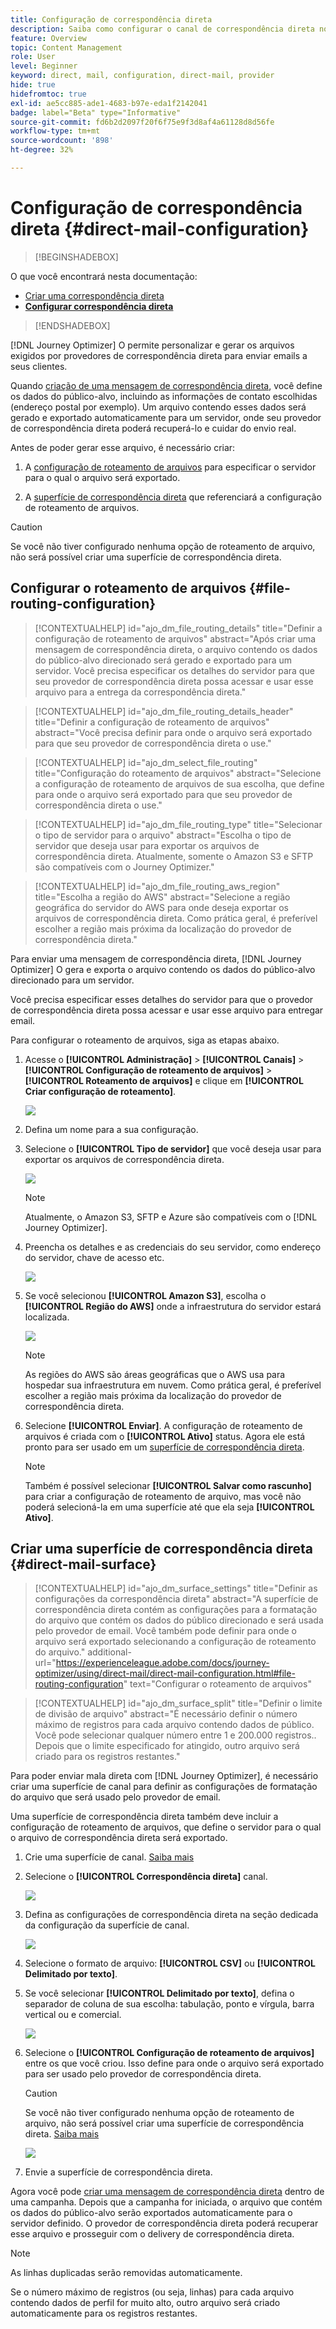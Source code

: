 ```yaml
---
title: Configuração de correspondência direta
description: Saiba como configurar o canal de correspondência direta no Journey Optimizer
feature: Overview
topic: Content Management
role: User
level: Beginner
keyword: direct, mail, configuration, direct-mail, provider
hide: true
hidefromtoc: true
exl-id: ae5cc885-ade1-4683-b97e-eda1f2142041
badge: label="Beta" type="Informative"
source-git-commit: fd6b2d2097f20f6f75e9f3d8af4a61128d8d56fe
workflow-type: tm+mt
source-wordcount: '898'
ht-degree: 32%

---
```


# Configuração de correspondência direta {#direct-mail-configuration}

>[!BEGINSHADEBOX]

O que você encontrará nesta documentação:

* [Criar uma correspondência direta](create-direct-mail.md)
* **[Configurar correspondência direta](direct-mail-configuration.md)**

>[!ENDSHADEBOX]

[!DNL Journey Optimizer] O permite personalizar e gerar os arquivos exigidos por provedores de correspondência direta para enviar emails a seus clientes.

Quando [criação de uma mensagem de correspondência direta](../direct-mail/create-direct-mail.md), você define os dados do público-alvo, incluindo as informações de contato escolhidas (endereço postal por exemplo). Um arquivo contendo esses dados será gerado e exportado automaticamente para um servidor, onde seu provedor de correspondência direta poderá recuperá-lo e cuidar do envio real.

Antes de poder gerar esse arquivo, é necessário criar:

1. A [configuração de roteamento de arquivos](#file-routing-configuration) para especificar o servidor para o qual o arquivo será exportado.

1. A [superfície de correspondência direta](#direct-mail-surface) que referenciará a configuração de roteamento de arquivos.

>[!CAUTION]
>
>Se você não tiver configurado nenhuma opção de roteamento de arquivo, não será possível criar uma superfície de correspondência direta.

## Configurar o roteamento de arquivos {#file-routing-configuration}

>[!CONTEXTUALHELP]
>id="ajo_dm_file_routing_details"
>title="Definir a configuração de roteamento de arquivos"
>abstract="Após criar uma mensagem de correspondência direta, o arquivo contendo os dados do público-alvo direcionado será gerado e exportado para um servidor. Você precisa especificar os detalhes do servidor para que seu provedor de correspondência direta possa acessar e usar esse arquivo para a entrega da correspondência direta."

<!--
>additional-url="https://experienceleague.adobe.com/docs/journey-optimizer/using/direct-mail/create-direct-mail.html" text="Create a direct mail message"-->

>[!CONTEXTUALHELP]
>id="ajo_dm_file_routing_details_header"
>title="Definir a configuração de roteamento de arquivos"
>abstract="Você precisa definir para onde o arquivo será exportado para que seu provedor de correspondência direta o use."

>[!CONTEXTUALHELP]
>id="ajo_dm_select_file_routing"
>title="Configuração do roteamento de arquivos"
>abstract="Selecione a configuração de roteamento de arquivos de sua escolha, que define para onde o arquivo será exportado para que seu provedor de correspondência direta o use."

>[!CONTEXTUALHELP]
>id="ajo_dm_file_routing_type"
>title="Selecionar o tipo de servidor para o arquivo"
>abstract="Escolha o tipo de servidor que deseja usar para exportar os arquivos de correspondência direta. Atualmente, somente o Amazon S3 e SFTP são compatíveis com o Journey Optimizer."

>[!CONTEXTUALHELP]
>id="ajo_dm_file_routing_aws_region"
>title="Escolha a região do AWS"
>abstract="Selecione a região geográfica do servidor do AWS para onde deseja exportar os arquivos de correspondência direta. Como prática geral, é preferível escolher a região mais próxima da localização do provedor de correspondência direta."

Para enviar uma mensagem de correspondência direta, [!DNL Journey Optimizer] O gera e exporta o arquivo contendo os dados do público-alvo direcionado para um servidor.

Você precisa especificar esses detalhes do servidor para que o provedor de correspondência direta possa acessar e usar esse arquivo para entregar email.

Para configurar o roteamento de arquivos, siga as etapas abaixo.

1. Acesse o **[!UICONTROL Administração]** > **[!UICONTROL Canais]** > **[!UICONTROL Configuração de roteamento de arquivos]** > **[!UICONTROL Roteamento de arquivos]** e clique em **[!UICONTROL Criar configuração de roteamento]**.

   ![](assets/file-routing-config-button.png)

1. Defina um nome para a sua configuração.

1. Selecione o **[!UICONTROL Tipo de servidor]** que você deseja usar para exportar os arquivos de correspondência direta.

   ![](assets/file-routing-config-type.png)

   >[!NOTE]
   >
   >Atualmente, o Amazon S3, SFTP e Azure são compatíveis com o [!DNL Journey Optimizer].

1. Preencha os detalhes e as credenciais do seu servidor, como endereço do servidor, chave de acesso etc.

   ![](assets/file-routing-config-sftp-details.png)

1. Se você selecionou **[!UICONTROL Amazon S3]**, escolha o **[!UICONTROL Região do AWS]** onde a infraestrutura do servidor estará localizada.

   ![](assets/file-routing-config-aws-region.png)

   >[!NOTE]
   >
   >As regiões do AWS são áreas geográficas que o AWS usa para hospedar sua infraestrutura em nuvem. Como prática geral, é preferível escolher a região mais próxima da localização do provedor de correspondência direta.

1. Selecione **[!UICONTROL Enviar]**. A configuração de roteamento de arquivos é criada com o **[!UICONTROL Ativo]** status. Agora ele está pronto para ser usado em um [superfície de correspondência direta](#direct-mail-surface).

   >[!NOTE]
   >
   >Também é possível selecionar **[!UICONTROL Salvar como rascunho]** para criar a configuração de roteamento de arquivo, mas você não poderá selecioná-la em uma superfície até que ela seja **[!UICONTROL Ativo]**.

## Criar uma superfície de correspondência direta {#direct-mail-surface}

>[!CONTEXTUALHELP]
>id="ajo_dm_surface_settings"
>title="Definir as configurações da correspondência direta"
>abstract="A superfície de correspondência direta contém as configurações para a formatação do arquivo que contém os dados do público direcionado e será usada pelo provedor de email. Você também pode definir para onde o arquivo será exportado selecionando a configuração de roteamento do arquivo."
>additional-url="https://experienceleague.adobe.com/docs/journey-optimizer/using/direct-mail/direct-mail-configuration.html#file-routing-configuration" text="Configurar o roteamento de arquivos"

<!--
>[!CONTEXTUALHELP]
>id="ajo_dm_surface_sort"
>title="Define the sort order"
>abstract="If you select this option, the sort will be by profile ID, ascending or descending. If you unselect it, the sorting configuration defined when creating the direct mail message within a journey or a campaign."-->

>[!CONTEXTUALHELP]
>id="ajo_dm_surface_split"
>title="Definir o limite de divisão de arquivo"
>abstract="É necessário definir o número máximo de registros para cada arquivo contendo dados de público. Você pode selecionar qualquer número entre 1 e 200.000 registros.. Depois que o limite especificado for atingido, outro arquivo será criado para os registros restantes."

Para poder enviar mala direta com [!DNL Journey Optimizer], é necessário criar uma superfície de canal para definir as configurações de formatação do arquivo que será usado pelo provedor de email.

Uma superfície de correspondência direta também deve incluir a configuração de roteamento de arquivos, que define o servidor para o qual o arquivo de correspondência direta será exportado.

1. Crie uma superfície de canal. [Saiba mais](../configuration/channel-surfaces.md)

1. Selecione o **[!UICONTROL Correspondência direta]** canal.

   ![](assets/surface-direct-mail-channel.png)

1. Defina as configurações de correspondência direta na seção dedicada da configuração da superfície de canal.

   ![](assets/surface-direct-mail-settings.png)

   <!--![](assets/surface-direct-mail-settings-with-insertion.png)-->

1. Selecione o formato de arquivo: **[!UICONTROL CSV]** ou **[!UICONTROL Delimitado por texto]**.

1. Se você selecionar **[!UICONTROL Delimitado por texto]**, defina o separador de coluna de sua escolha: tabulação, ponto e vírgula, barra vertical ou e comercial.

   ![](assets/surface-direct-mail-column-separator.png)

1. Selecione o **[!UICONTROL Configuração de roteamento de arquivos]** entre os que você criou. Isso define para onde o arquivo será exportado para ser usado pelo provedor de correspondência direta.

   >[!CAUTION]
   >
   >Se você não tiver configurado nenhuma opção de roteamento de arquivo, não será possível criar uma superfície de correspondência direta. [Saiba mais](#file-routing-configuration)

   ![](assets/surface-direct-mail-file-routing.png)

   <!--![](assets/surface-direct-mail-file-routing-with-insertion.png)-->

1. Envie a superfície de correspondência direta.

Agora você pode [criar uma mensagem de correspondência direta](../direct-mail/create-direct-mail.md) dentro de uma campanha. Depois que a campanha for iniciada, o arquivo que contém os dados do público-alvo serão exportados automaticamente para o servidor definido. O provedor de correspondência direta poderá recuperar esse arquivo e prosseguir com o delivery de correspondência direta.

>[!NOTE]
>
>As linhas duplicadas serão removidas automaticamente.
>
>Se o número máximo de registros (ou seja, linhas) para cada arquivo contendo dados de perfil for muito alto, outro arquivo será criado automaticamente para os registros restantes.

<!--
    In the **[!UICONTROL Insertion]** section, you can choose to automatically remove duplicate rows.

    Define the maximum number of records (i.e. rows) for each file containing profile data. After the specified threshold is reached, another file will be created for the remaining records.

    ![](assets/surface-direct-mail-split.png)

    For example, if there are 100,000 records in the file and the threshold limit is set to 60,000, the records will be split into two files. The first file will contain 60,000 rows, and the second file will contain the remaining 40,000 rows.

    >[!NOTE]
    >
    >NOTE You can set any number between 1 and 200,000 records, meaning each file must contain at least 1 row and no more than 200,000 rows.

-->